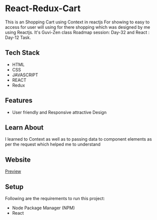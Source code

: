 # React-Redux-Cart
<p>This is an Shopping Cart using Context in reactjs For showing to easy to access for user will using for there shopping which was designed by me using Reactjs. It's Guvi-Zen class Roadmap session: Day-32 and React : Day-12 Task.</p>

## Tech Stack
<ul>
  <li>HTML</li>
  <li>CSS</li>
  <li>JAVASCRIPT</li>
  <li>REACT</li>
  <li>Redux</li>
</ul>

## Features
<ul>
  <li>User friendly and Responsive attractive Design</li>
</ul>

## Learn About
<p>I learned to Context as well as to passing data to component elements as per the request which helped me to understand</p>



## Website
<a href="https://redux-cart-gold.vercel.app/" target="_blank">Preview</a>

## Setup
<p>Following are the requirements to run this project:</p>
<ul>
  <li>Node Package Manager (NPM)</li>
  <li>React</li>
</ul>

